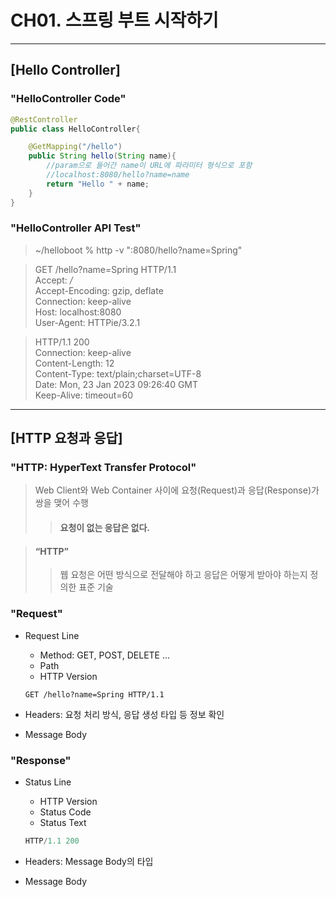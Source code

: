 # CH01. 스프링 부트 시작하기

------------

## [Hello Controller]
### "HelloController Code"
``` JAVA
@RestController
public class HelloController{

    @GetMapping("/hello")
    public String hello(String name){
        //param으로 들어간 name이 URL에 파라미터 형식으로 포함
        //localhost:8080/hello?name=name
        return "Hello " + name;
    }
}
```

### "HelloController API Test"
> ~/helloboot  % http -v ":8080/hello?name=Spring"

>GET /hello?name=Spring HTTP/1.1 \
Accept: */* \
Accept-Encoding: gzip, deflate \
Connection: keep-alive \
Host: localhost:8080 \
User-Agent: HTTPie/3.2.1



>HTTP/1.1 200 \
Connection: keep-alive \
Content-Length: 12 \
Content-Type: text/plain;charset=UTF-8 \
Date: Mon, 23 Jan 2023 09:26:40 GMT \
Keep-Alive: timeout=60

------------

## [HTTP 요청과 응답]
### "HTTP: HyperText Transfer Protocol"
> Web Client와 Web Container 사이에 요청(Request)과 응답(Response)가 쌍을 맺어 수행
>> #### 요청이 없는 응답은 없다.

> #### “HTTP”
>> 웹 요청은 어떤 방식으로 전달해야 하고 응답은 어떻게 받아야 하는지 정의한 표준 기술

### "Request"
- Request Line
    - Method: GET, POST, DELETE …
    - Path
    - HTTP Version

    ```
    GET /hello?name=Spring HTTP/1.1
    ```

- Headers: 요청 처리 방식, 응답 생성 타입 등 정보 확인
- Message Body

### "Response"
- Status Line
    - HTTP Version
    - Status Code
    - Status Text

    ```java
    HTTP/1.1 200
    ```

- Headers: Message Body의 타입
- Message Body
